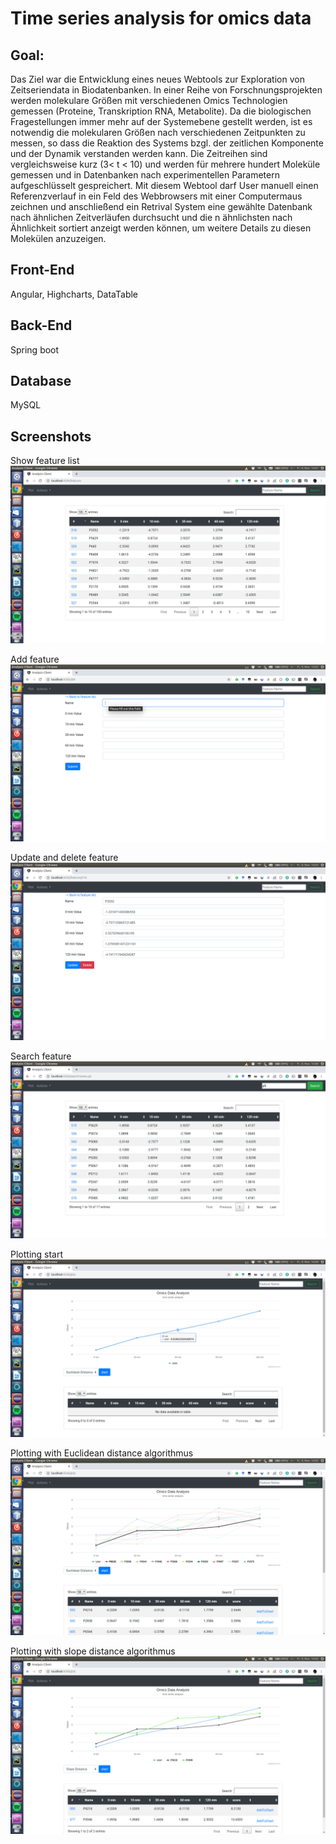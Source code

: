 # Time series analysis for omics data

## Goal:
Das Ziel war die Entwicklung eines neues Webtools zur Exploration von Zeitseriendata in Biodatenbanken. In einer Reihe von Forschnungsprojekten werden molekulare Größen mit verschiedenen Omics Technologien gemessen (Proteine, Transkription RNA, Metabolite). Da die biologischen Fragestellungen immer mehr auf der Systemebene gestellt werden, ist es notwendig die molekularen Größen nach verschiedenen Zeitpunkten zu messen, so dass die Reaktion des Systems bzgl. der zeitlichen Komponente und der Dynamik verstanden werden kann. Die Zeitreihen sind vergleichsweise kurz (3< t < 10) und werden für mehrere hundert Moleküle gemessen und in Datenbanken nach experimentellen Parametern aufgeschlüsselt gespreichert. Mit diesem Webtool darf User manuell einen Referenzverlauf in ein Feld des Webbrowsers mit einer Computermaus zeichnen und anschließend ein Retrival System eine gewählte Datenbank nach ähnlichen Zeitverläufen durchsucht und die n ähnlichsten nach Ähnlichkeit sortiert anzeigt werden können, um weitere Details zu diesen Molekülen anzuzeigen.

## Front-End
Angular, Highcharts, DataTable

## Back-End
Spring boot

## Database
MySQL

## Screenshots

Show feature list
![image](https://github.com/xlinxlin/OmicsDataTimeSeriesAnalysis/blob/master/image/show_feature_list.png)

Add feature
![image](https://github.com/xlinxlin/OmicsDataTimeSeriesAnalysis/blob/master/image/add_feature.png)

Update and delete feature
![image](https://github.com/xlinxlin/OmicsDataTimeSeriesAnalysis/blob/master/image/update_delete_feature.png)

Search feature
![image](https://github.com/xlinxlin/OmicsDataTimeSeriesAnalysis/blob/master/image/search.png)

Plotting start
![image](https://github.com/xlinxlin/OmicsDataTimeSeriesAnalysis/blob/master/image/plotting_start.png)

Plotting with Euclidean distance algorithmus
![image](https://github.com/xlinxlin/OmicsDataTimeSeriesAnalysis/blob/master/image/plotting_ed_algo.png)

Plotting with slope distance algorithmus
![image](https://github.com/xlinxlin/OmicsDataTimeSeriesAnalysis/blob/master/image/plotting_sd_algo.png)
